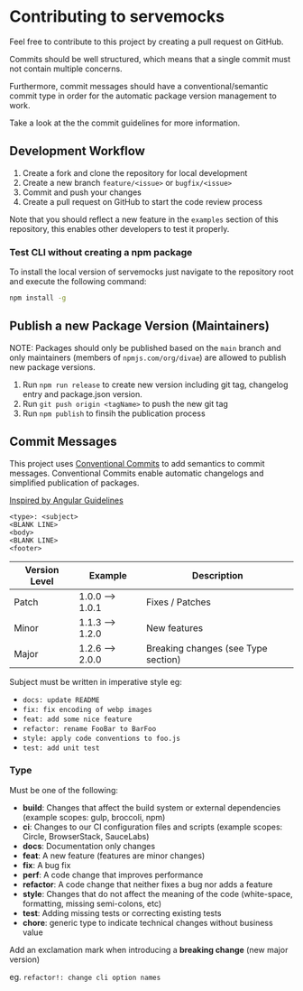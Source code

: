 # Contributing to servemocks

Feel free to contribute to this project by creating a pull request on GitHub.

Commits should be well structured, which means that a single commit must not contain multiple concerns.

Furthermore, commit messages should have a conventional/semantic commit type in order for the automatic package version management to work.

Take a look at the the commit guidelines for more information.

## Development Workflow

1. Create a fork and clone the repository for local development
2. Create a new branch `feature/<issue>` or `bugfix/<issue>`
3. Commit and push your changes
4. Create a pull request on GitHub to start the code review process

Note that you should reflect a new feature in the `examples` section of this repository, this enables other developers to test it properly.

### Test CLI without creating a npm package

To install the local version of servemocks just navigate to the repository root and execute the following command:

```bash
npm install -g
```

## Publish a new Package Version (Maintainers)

NOTE: Packages should only be published based on the `main` branch
and only maintainers (members of `npmjs.com/org/divae`) are allowed to publish new package versions.

1. Run `npm run release` to create new version including git tag, changelog entry and package.json version.
2. Run `git push origin <tagName>` to push the new git tag
3. Run `npm publish` to finsih the publication process

## Commit Messages

This project uses [Conventional Commits](https://www.conventionalcommits.org/en/v1.0.0/) to add semantics to commit messages.
Conventional Commits enable automatic changelogs and simplified publication of packages.

[Inspired by Angular Guidelines](https://github.com/angular/angular/blob/master/CONTRIBUTING.md)

```plain
<type>: <subject>
<BLANK LINE>
<body>
<BLANK LINE>
<footer>
```

Version Level   | Example           | Description
-------------   | -----             | -----
Patch           | 1.0.0 --> 1.0.1   | Fixes / Patches
Minor           | 1.1.3 --> 1.2.0   | New features
Major           | 1.2.6 --> 2.0.0   | Breaking changes (see Type section)

Subject must be written in imperative style eg:

* `docs: update README`
* `fix: fix encoding of webp images`
* `feat: add some nice feature`
* `refactor: rename FooBar to BarFoo`
* `style: apply code conventions to foo.js`
* `test: add unit test`

### Type

Must be one of the following:

* **build**: Changes that affect the build system or external dependencies (example scopes: gulp, broccoli, npm)
* **ci**: Changes to our CI configuration files and scripts (example scopes: Circle, BrowserStack, SauceLabs)
* **docs**: Documentation only changes
* **feat**: A new feature (features are minor changes)
* **fix**: A bug fix
* **perf**: A code change that improves performance
* **refactor**: A code change that neither fixes a bug nor adds a feature
* **style**: Changes that do not affect the meaning of the code (white-space, formatting, missing semi-colons, etc)
* **test**: Adding missing tests or correcting existing tests
* **chore**: generic type to indicate technical changes without business value

Add an exclamation mark when introducing a **breaking change** (new major version)

eg. `refactor!: change cli option names`
